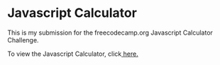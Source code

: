 # Javascript Calculator

This is my submission for the freecodecamp.org Javascript Calculator Challenge.

To view the Javascript Calculator, click<a href=https://javascript-calculator-seven-lake.vercel.app/ title="Javascript Calculator"> here.</a>